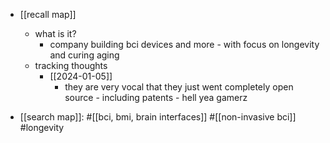   * [[recall map]]
    * what is it?
      * company building bci devices and more - with focus on longevity and curing aging
    * tracking thoughts
      * [[2024-01-05]]
        * they are very vocal that they just went completely open source - including patents - hell yea gamerz

  * [[search map]]: #[[bci, bmi, brain interfaces]] #[[non-invasive bci]] #longevity